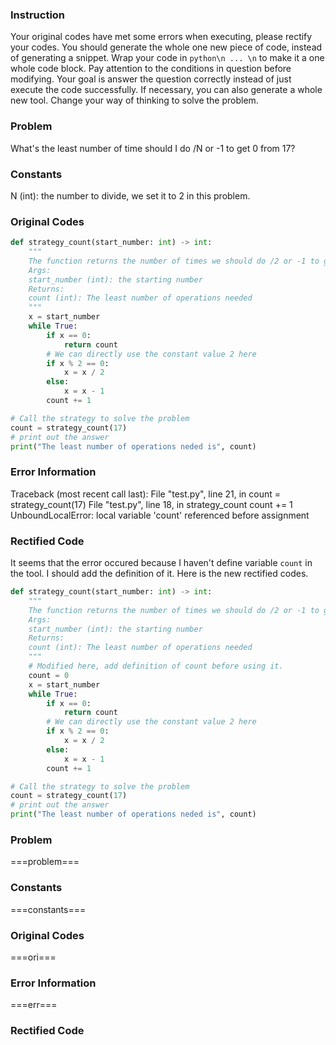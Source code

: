### Instruction
Your original codes have met some errors when executing, please rectify your codes.
You should generate the whole one new piece of code, instead of generating a snippet.
Wrap your code in ```python\n ... \n``` to make it a one whole code block.
Pay attention to the conditions in question before modifying.
Your goal is answer the question correctly instead of just execute the code successfully.
If necessary, you can also generate a whole new tool. Change your way of thinking to solve the problem.

### Problem
What's the least number of time should I do /N or -1 to get 0 from 17?
### Constants
N (int): the number to divide, we set it to 2 in this problem.
### Original Codes
```python
def strategy_count(start_number: int) -> int:
    """
    The function returns the number of times we should do /2 or -1 to get 0 from start_number.
    Args:
    start_number (int): the starting number
    Returns:
    count (int): The least number of operations needed
    """
    x = start_number
    while True:
        if x == 0:
            return count
        # We can directly use the constant value 2 here
        if x % 2 == 0:
            x = x / 2
        else:
            x = x - 1
        count += 1

# Call the strategy to solve the problem
count = strategy_count(17)
# print out the answer
print("The least number of operations neded is", count)
```
### Error Information
Traceback (most recent call last):
  File "test.py", line 21, in <module>
    count = strategy_count(17)
  File "test.py", line 18, in strategy_count
    count += 1
UnboundLocalError: local variable 'count' referenced before assignment
### Rectified Code
It seems that the error occured because I haven't define variable `count` in the tool. I should add the definition of it. Here is the new rectified codes.
```python
def strategy_count(start_number: int) -> int:
    """
    The function returns the number of times we should do /2 or -1 to get 0 from start_number.
    Args:
    start_number (int): the starting number
    Returns:
    count (int): The least number of operations needed
    """
    # Modified here, add definition of count before using it.
    count = 0
    x = start_number
    while True:
        if x == 0:
            return count
        # We can directly use the constant value 2 here
        if x % 2 == 0:
            x = x / 2
        else:
            x = x - 1
        count += 1

# Call the strategy to solve the problem
count = strategy_count(17)
# print out the answer
print("The least number of operations neded is", count)
```

### Problem
===problem===
### Constants
===constants===
### Original Codes
===ori===
### Error Information
===err===
### Rectified Code
